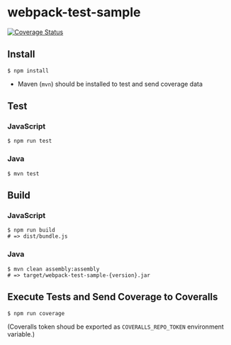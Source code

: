 # webpack-test-sample

[![Coverage Status](https://coveralls.io/repos/kainoku/webpack-test-sample/badge.svg?branch=master&service=github)](https://coveralls.io/github/kainoku/webpack-test-sample?branch=master)

## Install

```
$ npm install
```

* Maven (`mvn`) should be installed to test and send coverage data

## Test

### JavaScript

```
$ npm run test
```

### Java

```
$ mvn test
```

## Build

### JavaScript

```
$ npm run build
# => dist/bundle.js
```

### Java

```
$ mvn clean assembly:assembly
# => target/webpack-test-sample-{version}.jar
```

## Execute Tests and Send Coverage to Coveralls

```
$ npm run coverage
```

(Coveralls token shoud be exported as `COVERALLS_REPO_TOKEN` environment variable.)
